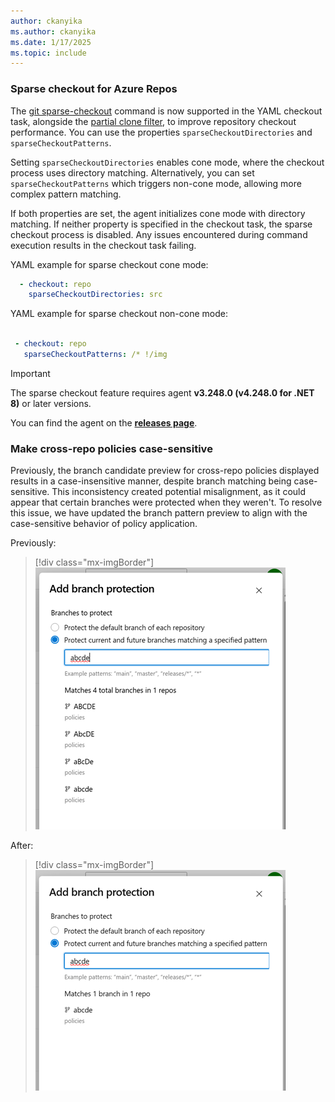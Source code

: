 ```yaml
---
author: ckanyika
ms.author: ckanyika
ms.date: 1/17/2025
ms.topic: include
---
```



### Sparse checkout for Azure Repos

The [git sparse-checkout](https://github.blog/open-source/git/bring-your-monorepo-down-to-size-with-sparse-checkout/) command is now supported in the YAML checkout task, alongside the [partial clone filter](/azure/devops/pipelines/yaml-schema/steps-checkout?view=azure-pipelines), to improve repository checkout performance. You can use the properties `sparseCheckoutDirectories` and `sparseCheckoutPatterns`.

Setting `sparseCheckoutDirectories` enables cone mode, where the checkout process uses directory matching. Alternatively, you can set `sparseCheckoutPatterns` which triggers non-cone mode, allowing more complex pattern matching. 

If both properties are set, the agent initializes cone mode with directory matching. If neither property is specified in the checkout task, the sparse checkout process is disabled. Any issues encountered during command execution results in the checkout task failing.

YAML example for sparse checkout cone mode:
```yaml
  - checkout: repo
    sparseCheckoutDirectories: src
```

YAML example for sparse checkout non-cone mode:
```yaml

 - checkout: repo
   sparseCheckoutPatterns: /* !/img 

```
> [!IMPORTANT]
> The sparse checkout feature requires agent **v3.248.0 (v4.248.0 for .NET 8)** or later versions. 

You can find the agent on the **[releases page](https://github.com/microsoft/azure-pipelines-agent/releases)**.


### Make cross-repo policies case-sensitive

Previously, the branch candidate preview for cross-repo policies displayed results in a case-insensitive manner, despite branch matching being case-sensitive. This inconsistency created potential misalignment, as it could appear that certain branches were protected when they weren't. 
To resolve this issue, we have updated the branch pattern preview to align with the case-sensitive behavior of policy application. 

Previously:
> [!div class="mx-imgBorder"]
> [![Screenshot of before fix](../../media/248-repos-01.png "Screenshot of before fix")](../../media/248-repos-01.png#lightbox)



After:

> [!div class="mx-imgBorder"]
> [![Screenshot of after fix.](../../media/248-repos-02.png "Screenshot of after fix")](../../media/248-repos-02.png#lightbox)
